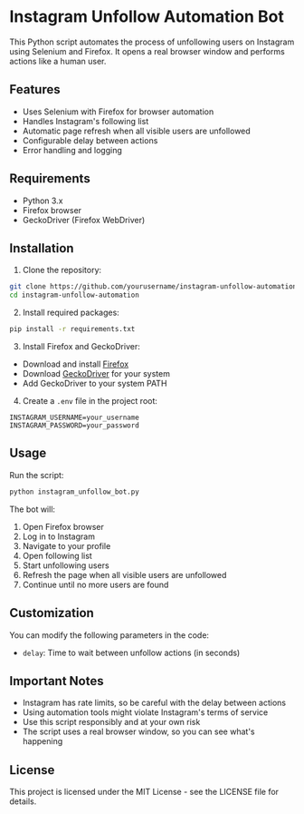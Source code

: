 # Instagram Unfollow Automation Bot

This Python script automates the process of unfollowing users on Instagram using Selenium and Firefox. It opens a real browser window and performs actions like a human user.

## Features

- Uses Selenium with Firefox for browser automation
- Handles Instagram's following list
- Automatic page refresh when all visible users are unfollowed
- Configurable delay between actions
- Error handling and logging

## Requirements

- Python 3.x
- Firefox browser
- GeckoDriver (Firefox WebDriver)

## Installation

1. Clone the repository:
```bash
git clone https://github.com/yourusername/instagram-unfollow-automation.git
cd instagram-unfollow-automation
```

2. Install required packages:
```bash
pip install -r requirements.txt
```

3. Install Firefox and GeckoDriver:
- Download and install [Firefox](https://www.mozilla.org/firefox/new/)
- Download [GeckoDriver](https://github.com/mozilla/geckodriver/releases) for your system
- Add GeckoDriver to your system PATH

4. Create a `.env` file in the project root:
```
INSTAGRAM_USERNAME=your_username
INSTAGRAM_PASSWORD=your_password
```

## Usage

Run the script:
```bash
python instagram_unfollow_bot.py
```

The bot will:
1. Open Firefox browser
2. Log in to Instagram
3. Navigate to your profile
4. Open following list
5. Start unfollowing users
6. Refresh the page when all visible users are unfollowed
7. Continue until no more users are found

## Customization

You can modify the following parameters in the code:
- `delay`: Time to wait between unfollow actions (in seconds)

## Important Notes

- Instagram has rate limits, so be careful with the delay between actions
- Using automation tools might violate Instagram's terms of service
- Use this script responsibly and at your own risk
- The script uses a real browser window, so you can see what's happening

## License

This project is licensed under the MIT License - see the LICENSE file for details. 